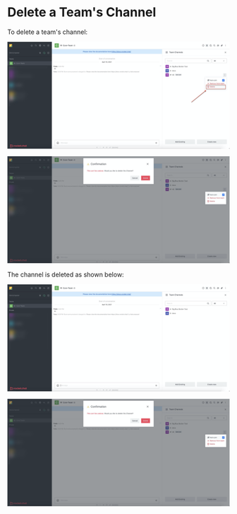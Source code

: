 # Delete a Team's Channel

To delete a team's channel:

![](../../../../.gitbook/assets/image%20%28344%29%20%282%29%20%283%29%20%283%29%20%283%29%20%283%29.png)

![](../../../../.gitbook/assets/image%20%28346%29.png)

The channel is deleted as shown below:

![](../../../../.gitbook/assets/image%20%28372%29.png)

![](../../../../.gitbook/assets/image%20%28346%29.png)

